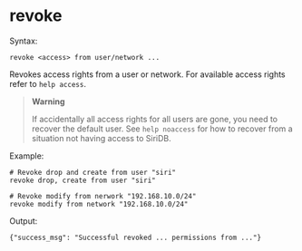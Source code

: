 revoke
======

Syntax:

	revoke <access> from user/network ...
	
Revokes access rights from a user or network. For available access rights refer to `help access`.

>**Warning**
>
>If accidentally all access rights for all users are gone, you need to recover 
>the default user. See `help noaccess` for how to recover from a situation
>not having access to SiriDB.

Example:

	# Revoke drop and create from user "siri"
	revoke drop, create from user "siri"
	
	# Revoke modify from nerwork "192.168.10.0/24"
	revoke modify from network "192.168.10.0/24"	
	
Output:

	{"success_msg": "Successful revoked ... permissions from ..."}